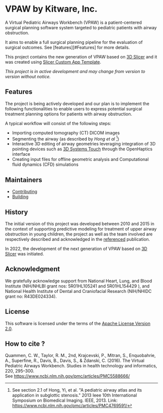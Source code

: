 VPAW by Kitware, Inc.
=====================

A Virtual Pediatric Airways Workbench (VPAW) is a patient-centered surgical planning software system targeted to pediatric patients with airway obstruction.

It aims to enable a full surgical planning pipeline for the evaluation of surgical outcomes. See [features][#Features] for more details.

This project contains the new generation of VPAW based on [3D Slicer](https://www.slicer.org/) and
it was created using [Slicer Custom App Template](https://github.com/KitwareMedical/SlicerCustomAppTemplate).

_This project is in active development and may change from version to version without notice._

## Features

The project is being actively developed and our plan is to implement the following functionalities to enable users to express potential surgical treatment planning options for patients with airway obstruction.

A typical workflow will consist of the following steps:

* Importing computed tomography (CT) DICOM images
* Segmenting the airway (as described by _Hong et al_ [^1])
* Interactive 3D editing of airway geometries leveraging integration of 3D pointing devices such as [3D Systems Touch](https://www.3dsystems.com/haptics-devices/touch) through the OpenHaptics interface
* Creating input files for offline geometric analysis and Computational fluid dynamics (CFD) simulations

[^1]: See section 2.1 of Hong, Yi, et al. "A pediatric airway atlas and its application in subglottic stenosis." 2013 Ieee 10th International Symposium on Biomedical Imaging. IEEE, 2013. Link: https://www.ncbi.nlm.nih.gov/pmc/articles/PMC4769591/

## Maintainers

* [Contributing](CONTRIBUTING.md)
* [Building](BUILD.md)

## History

The initial version of this project was developed between 2010 and 2015 in the context of supporting predictive modeling for treatment of upper airway obstruction in young children, the project as well as the team involved are respectively described and acknowledged in the [referenced](#how-to-cite) publication.

In 2022, the development of the next generation of VPAW based on [3D Slicer](https://www.slicer.org) was initiated.

## Acknowledgment

We gratefully acknowledge support from National Heart, Lung, and Blood Institute (NIH/NHLBI grant nos: 5R01HL105241 and 5R01HL154429 ), and National Health Institute of Dental and Craniofacial Research (NIH/NHIDC grant no: R43DE024334).

## License

This software is licensed under the terms of the [Apache License Version 2.0](LICENSE).

## How to cite ?

Quammen, C. W., Taylor, R. M., 2nd, Krajcevski, P., Mitran, S., Enquobahrie, A., Superfine, R., Davis, B., Davis, S., & Zdanski, C. (2016). The Virtual Pediatric Airways Workbench. Studies in health technology and informatics, 220, 295–300.\
See https://www.ncbi.nlm.nih.gov/pmc/articles/PMC5588666/
